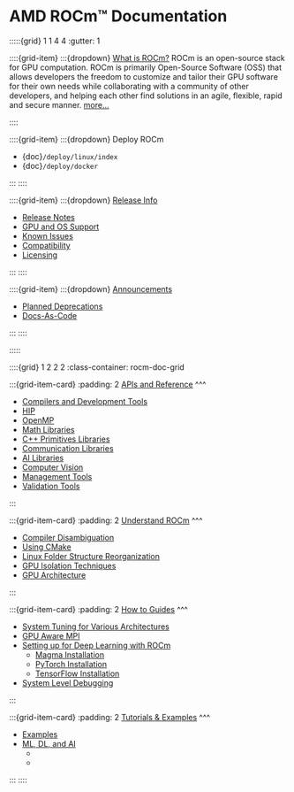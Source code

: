 # AMD ROCm™ Documentation

:::::{grid} 1 1 4 4
:gutter: 1

::::{grid-item}
:::{dropdown} [What is ROCm?](rocm)
ROCm is an open-source stack for GPU computation. ROCm is primarily
Open-Source Software (OSS) that allows developers the freedom to customize and
tailor their GPU software for their own needs while collaborating with a
community of other developers, and helping each other find solutions in an
agile, flexible, rapid and secure manner. [more...](rocm)

::::

::::{grid-item}
:::{dropdown} Deploy ROCm

- {doc}`/deploy/linux/index`
- {doc}`/deploy/docker`

:::
::::

::::{grid-item}
:::{dropdown} [Release Info](release)

- [Release Notes](release)
- [GPU and OS Support](release/gpu_os_support)
- [Known Issues](https://github.com/RadeonOpenCompute/ROCm/labels/Verified%20Issue)
- [Compatibility](release/compatibility)
- [Licensing](release/licensing)

:::
::::

::::{grid-item}
:::{dropdown} [Announcements](announcements)

- [Planned Deprecations](deprecations)
- [Docs-As-Code](docs-as-code)

:::
::::

:::::

::::{grid} 1 2 2 2
:class-container: rocm-doc-grid

:::{grid-item-card}
:padding: 2
[APIs and Reference](reference/all)
^^^

- [Compilers and Development Tools](reference/compilers)
- [HIP](reference/hip)
- [OpenMP](reference/openmp/openmp)
- [Math Libraries](reference/gpu_libraries/math)
- [C++ Primitives Libraries](reference/gpu_libraries/c++_primitives)
- [Communication Libraries](reference/gpu_libraries/communication)
- [AI Libraries](reference/ai_tools)
- [Computer Vision](reference/computer_vision)
- [Management Tools](reference/management_tools)
- [Validation Tools](reference/validation_tools)

:::

:::{grid-item-card}
:padding: 2
[Understand ROCm](understand/all)
^^^

- [Compiler Disambiguation](understand/compiler_disambiguation)
- [Using CMake](understand/cmake_packages)
- [Linux Folder Structure Reorganization](understand/file_reorg)
- [GPU Isolation Techniques](understand/gpu_isolation)
- [GPU Architecture](understand/gpu_arch)

:::

:::{grid-item-card}
:padding: 2
[How to Guides](how_to/all)
^^^

- [System Tuning for Various Architectures](how_to/tuning_guides/index)
- [GPU Aware MPI](how_to/gpu_aware_mpi)
- [Setting up for Deep Learning with ROCm](how_to/deep_learning_rocm)
  - [Magma Installation](how_to/magma_install/magma_install)
  - [PyTorch Installation](how_to/pytorch_install/pytorch_install)
  - [TensorFlow Installation](how_to/tensorflow_install/tensorflow_install)
- [System Level Debugging](how_to/system_debugging.md)

:::

:::{grid-item-card}
:padding: 2
[Tutorials & Examples](examples/all)
^^^

- [Examples](https://github.com/amd/rocm-examples)
- [ML, DL, and AI](examples/machine_learning/all)
  - [](examples/machine_learning/pytorch_inception)
  - [](examples/machine_learning/migraphx_optimization)

:::
::::
